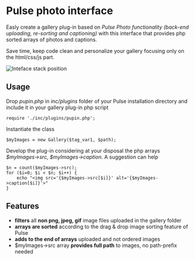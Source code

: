 # Pulse photo interface
Easly create a gallery plug-in based on _Pulse Photo functionality (back-end uploading, re-sorting and captioning)_ with this interface that provides php sorted arrays of photos and captions.

Save time, keep code clean and personalize your gallery focusing only on the html/css/js part.

![Inteface stack position](http://tarqez.github.io/pulse-photo-interface/pgi.jpg)
## Usage
Drop _pupin.php_ in _inc/plugins_ folder of your Pulse installation directory and include it in your gallery plug-in php script

    require './inc/plugins/pupin.php';  

Instantiate the class

    $myImages = new Gallery($tag_var1, $path);

Develop the plug-in considering at your disposal the php arrays _$myImages->src, $myImages->caption_. A suggestion can help

    $n = count($myImages->src);
    for ($i=0; $i < $n; $i++) {
        echo "<img src='{$myImages->src[$i]}' alt='{$myImages->caption[$i]}'>"
    }
## Features
* __filters__ all __non png, jpeg, gif__ image files uploaded in the gallery folder
* __arrays are sorted__ according to the drag & drop image sorting feature of Pulse
* __adds to the end of arrays__ uploaded and not ordered images
* $myImages->src array __provides full path__ to images, no path-prefix needed
